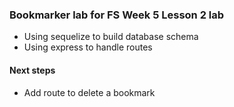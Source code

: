 ### Bookmarker lab for FS Week 5 Lesson 2 lab

- Using sequelize to build database schema
- Using express to handle routes

#### Next steps
- Add route to delete a bookmark